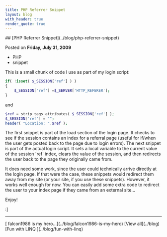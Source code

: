 ```yaml
---
title: PHP Referrer Snippet
layout: blog
with_header: true
render_quote: true
---
```


<div class="post-title" markdown="1">
## [PHP Referrer Snippet](../blog/php-referrer-snippet)

Posted on **Friday, July 31, 2009**
</div>

<ul class="post-tags-list">
<li><span class="badge badge-success p-2">PHP</span></li>
<li><span class="badge badge-success p-2">snippet</span></li>
</ul>

This is a small chunk of code I use as part of my login script:

```php
if( !isset( $_SESSION['ref'] ) )
{
    $_SESSION['ref'] =$_SERVER['HTTP_REFERER']; 
}
```

and

```php
$ref = strip_tags_attributes( $_SESSION['ref'] );
$_SESSION['ref'] = "";
header( "Location: ".$ref );
```

The first snippet is part of the load section of the login page. It checks to see if the session contains an index for a referral page (useful for if/when the user gets posted back to the page due to login errors). The next snippet is part of the actual login script. It sets a local variable to the current value of the session 'ref' index, clears the value of the session, and then redirects the user back to the page they originally came from.

It does need some work, since the user could technically arrive directly at the login page. If that were the case, these snippets would redirect them away from my site (or your site, if you use these snippets). However, it works well enough for now. You can easily add some extra code to redirect the user to your index page if they came from an external site...

Enjoy!

:]

---

<div class="blog-pager" markdown="1">
[<i class="fas fa-chevron-left"></i> falcon1986 is my hero...](../blog/falcon1986-is-my-hero)
[View all](../blog)
[Fun with LINQ <i class="fas fa-chevron-right"></i>](../blog/fun-with-linq)
</div>

